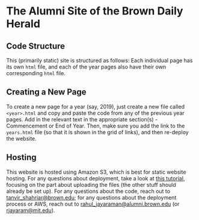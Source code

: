# The Alumni Site of the Brown Daily Herald

## Code Structure
This (primarily static) site is structured as follows: Each individual page has its own `html` file, and each of the year pages also have their own corresponding `html` file. 

## Creating a New Page
To create a new page for a year (say, 2019), just create a new file called `<year>.html` and copy and paste the code from any of the previous year pages. Add in the relevant text in the appropriate section(s) - Commencement or End of Year. Then, make sure you add the link to the `years.html` file (so that it is shown in the grid of links), and then re-deploy the website. 

## Hosting
This website is hosted using Amazon S3, which is best for static website hosting. For any questions about deployment, take a look at [this tutorial](https://docs.aws.amazon.com/AmazonS3/latest/dev/website-hosting-custom-domain-walkthrough.html#root-domain-walkthrough-s3-tasks), focusing on the part about uploading the files (the other stuff should already be set up). For any questions about the code, reach out to tanvir_shahriar@brown.edu; for any questions about the deployment process or AWS, reach out to rahul_jayaraman@alumni.brown.edu (or rjayaram@mit.edu).
